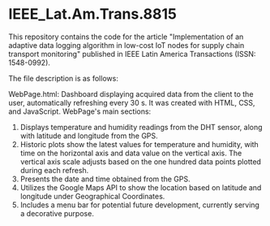 # IEEE_Lat.Am.Trans.8815
This repository contains the code for the article "Implementation of an adaptive data logging algorithm in low-cost IoT nodes for supply chain transport monitoring" published in IEEE Latin America Transactions (ISSN: 1548-0992).

The file description is as follows:

WebPage.html: Dashboard displaying acquired data from the client to the user, automatically refreshing every 30 s. It was created with HTML, CSS, and JavaScript. WebPage's main sections:
1.	Displays temperature and humidity readings from the DHT sensor, along with latitude and longitude from the GPS.
2.	Historic plots show the latest values for temperature and humidity, with time on the horizontal axis and data value on the vertical axis. The vertical axis scale adjusts based on the one hundred data points plotted during each refresh.
3.	Presents the date and time obtained from the GPS. 
4.	Utilizes the Google Maps API to show the location based on latitude and longitude under Geographical Coordinates. 
5.	Includes a menu bar for potential future development, currently serving a decorative purpose.


